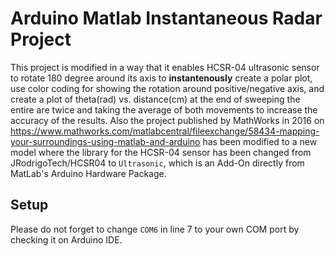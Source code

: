 # Arduino Matlab Instantaneous Radar Project
This project is modified in a way that it enables HCSR-04 ultrasonic sensor to rotate 180 degree around its axis to **instantenously** create a polar plot, use color coding for showing the rotation around positive/negative axis, and create a plot of theta(rad) vs. distance(cm) at the end of sweeping the entire are twice and taking the average of both movements to increase the accuracy of the results.
Also the project published by MathWorks in 2016 on https://www.mathworks.com/matlabcentral/fileexchange/58434-mapping-your-surroundings-using-matlab-and-arduino has been 
modified to a new model where the library for the HCSR-04 sensor has been changed from JRodrigoTech/HCSR04 to `Ultrasonic`, which is an Add-On directly from MatLab's Arduino
Hardware Package.
## Setup
Please do not forget to change `COM6` in line 7 to your own COM port by checking it on Arduino IDE.

